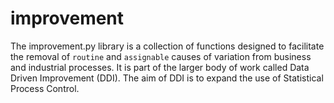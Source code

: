 # improvement
The improvement.py library is a collection of functions designed to facilitate the removal of `routine` and `assignable` causes of variation from business and industrial processes. It is part of the larger body of work called Data Driven Improvement (DDI). The aim of DDI is to expand the use of Statistical Process Control.
